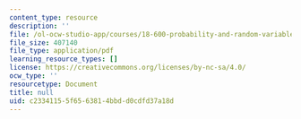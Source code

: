 ```yaml
---
content_type: resource
description: ''
file: /ol-ocw-studio-app/courses/18-600-probability-and-random-variables-fall-2019/c23341155f6563814bbdd0cdfd37a18d_MIT18_600F19_lec27.pdf
file_size: 407140
file_type: application/pdf
learning_resource_types: []
license: https://creativecommons.org/licenses/by-nc-sa/4.0/
ocw_type: ''
resourcetype: Document
title: null
uid: c2334115-5f65-6381-4bbd-d0cdfd37a18d
---
```

